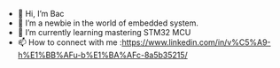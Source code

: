 - 👋 Hi, I’m Bac 
- 👀 I’m a newbie in the world of embedded system.
- 🌱 I’m currently learning mastering STM32 MCU
- 📫 How to connect with me  :https://www.linkedin.com/in/v%C5%A9-h%E1%BB%AFu-b%E1%BA%AFc-8a5b35215/ 

<!---
bacvu21/bacvu21 is a ✨ special ✨ repository because its `README.md` (this file) appears on your GitHub profile.
You can click the Preview link to take a look at your changes.
--->
